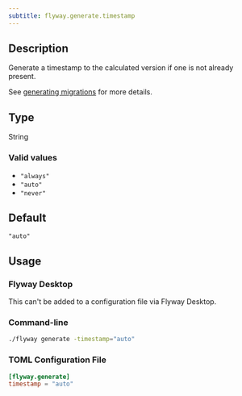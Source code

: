 ```yaml
---
subtitle: flyway.generate.timestamp
---
```


## Description

Generate a timestamp to the calculated version if one is not already present.

See [generating migrations](https://documentation.red-gate.com/flyway/database-development-using-flyway/generating-migrations) for more details.

## Type

String

### Valid values

- `"always"`
- `"auto"`
- `"never"`

## Default

`"auto"`

## Usage

### Flyway Desktop

This can't be added to a configuration file via Flyway Desktop.

### Command-line

```bash
./flyway generate -timestamp="auto"
```

### TOML Configuration File

```toml
[flyway.generate]
timestamp = "auto"
```

